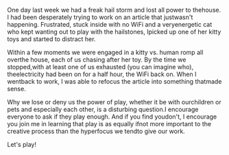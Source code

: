 

One day last week we had a freak hail storm and lost all power to thehouse. I had been desperately trying to
work on an article that justwasn't happening. Frustrated, stuck inside with no WiFi and a veryenergetic cat
who kept wanting out to play with the hailstones, Ipicked up one of her kitty toys and started to distract
her.

Within a few moments we were engaged in a kitty vs. human romp all overthe house, each of us chasing after her
toy. By the time we stopped,with at least one of us exhausted (you can imagine who), theelectricity had been
on for a half hour, the WiFi back on. When I wentback to work, I was able to refocus the article into
something thatmade sense.

Why we lose or deny us the power of play, whether it be with ourchildren or pets and especially each other, is
a disturbing question.I encourage everyone to ask if they play enough. And if you find youdon't, I encourage
you join me in learning that play is as equally ifnot more important to the creative process than the
hyperfocus we tendto give our work.

Let's play!